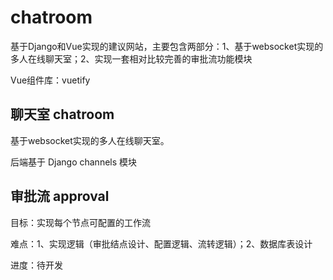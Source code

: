 # chatroom
基于Django和Vue实现的建议网站，主要包含两部分：1、基于websocket实现的多人在线聊天室；2、实现一套相对比较完善的审批流功能模块

Vue组件库：vuetify

## 聊天室 chatroom
基于websocket实现的多人在线聊天室。

后端基于 Django channels 模块

## 审批流 approval
目标：实现每个节点可配置的工作流

难点：1、实现逻辑（审批结点设计、配置逻辑、流转逻辑）；2、数据库表设计

进度：待开发
